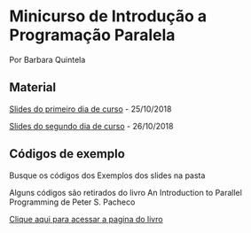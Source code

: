 # Minicurso de Introdução a Programação Paralela
Por Barbara Quintela

## Material

[Slides do primeiro dia de curso](https://github.com/quintelabm/openmp/blob/master/ProgParalelaBMQ_1.pdf) - 25/10/2018

[Slides do segundo dia de curso](https://github.com/quintelabm/openmp/blob/master/ProgParalelaBMQ_2.pdf)  - 26/10/2018

## Códigos de exemplo 

Busque os códigos dos Exemplos dos slides na pasta

Alguns códigos são retirados do livro An Introduction to Parallel Programming de Peter S. Pacheco

[Clique aqui para acessar a pagina do livro](https://www.cs.usfca.edu/~peter/ipp/index.html)

